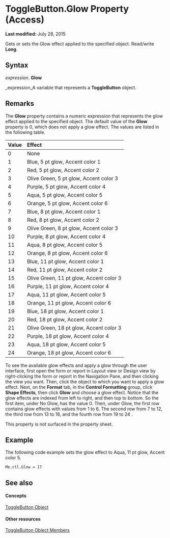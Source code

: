 
# ToggleButton.Glow Property (Access)

 **Last modified:** July 28, 2015

Gets or sets the Glow effect applied to the specified object. Read/write  **Long**.

## Syntax

 _expression_. **Glow**

 _expression_A variable that represents a  **ToggleButton** object.


## Remarks

The  **Glow** property contains a numeric expression that represents the glow effect applied to the specified object. The default value of the **Glow** property is 0, which does not apply a glow effect. The values are listed in the following table.



|**Value**|**Effect**|
|:-----|:-----|
|0|None|
|1|Blue, 5 pt glow, Accent color 1|
|2|Red, 5 pt glow, Accent color 2|
|3|Olive Green, 5 pt glow, Accent color 3|
|4|Purple, 5 pt glow, Accent color 4|
|5|Aqua, 5 pt glow, Accent color 5|
|6|Orange, 5 pt glow, Accent color 6|
|7|Blue, 8 pt glow, Accent color 1|
|8|Red, 8 pt glow, Accent color 2|
|9|Olive Green, 8 pt glow, Accent color 3|
|10|Purple, 8 pt glow, Accent color 4|
|11|Aqua, 8 pt glow, Accent color 5|
|12|Orange, 8 pt glow, Accent color 6|
|13|Blue, 11 pt glow, Accent color 1|
|14|Red, 11 pt glow, Accent color 2|
|15|Olive Green, 11 pt glow, Accent color 3|
|16|Purple, 11 pt glow, Accent color 4|
|17|Aqua, 11 pt glow, Accent color 5|
|18|Orange, 11 pt glow, Accent color 6|
|19|Blue, 18 pt glow, Accent color 1|
|20|Red, 18 pt glow, Accent color 2|
|21|Olive Green, 18 pt glow, Accent color 3|
|22|Purple, 18 pt glow, Accent color 4|
|23|Aqua, 18 pt glow, Accent color 5|
|24|Orange, 18 pt glow, Accent color 6|
To see the available glow effects and apply a glow through the user interface, first open the form or report in Layout view or Design view by right-clicking the form or report in the Navigation Pane, and then clicking the view you want. Then, click the object to which you want to apply a glow effect. Next, on the  **Format** tab, in the **Control Formatting** group, click **Shape Effects**, then click  **Glow** and choose a glow effect. Notice that the glow effects are indexed from left to right, and then top to bottom. So the first item, under No Glow, has the value 0. Then, under Glow, the first row contains glow effects with values from 1 to 6. The second row from 7 to 12, the third row from 13 to 18, and the fourth row from 19 to 24 .

This property is not surfaced in the property sheet.


## Example

The following code example sets the glow effect to Aqua, 11 pt glow, Accent color 5.


```
Me.ctl.Glow = 17
```


## See also


#### Concepts


 [ToggleButton Object](1c20d809-d7db-e096-4328-ebb4d79e770e.md)
#### Other resources


 [ToggleButton Object Members](487101e7-c090-eb79-3671-5c9ce86cb6b0.md)

